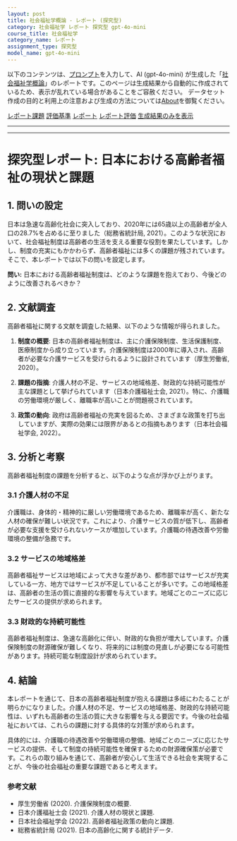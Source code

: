 ```yaml
---
layout: post
title: 社会福祉学概論 - レポート (探究型)
category: 社会福祉学 レポート 探究型 gpt-4o-mini
course_title: 社会福祉学
category_name: レポート
assignment_type: 探究型
model_name: gpt-4o-mini
---
```


以下のコンテンツは、[プロンプト](https://github.com/takedatoshiyuki/synthetic_assignments/tree/main/generated/社会福祉学/gpt-4o-mini/prompt_レポート-探究型.md)を入力して、AI (gpt-4o-mini) が生成した「[社会福祉学概論](/contents/社会福祉学/)」のレポートです。このページは生成結果から自動的に作成されているため、表示が乱れている場合があることをご容赦ください。
データセット作成の目的と利用上の注意および生成の方法については[About](/About)を御覧ください。

[レポート課題](../レポート課題-探究型)
[評価基準](../評価基準-探究型)
[レポート](../レポート-探究型)
[レポート評価](../レポート評価-探究型)
[生成結果のみを表示](https://github.com/takedatoshiyuki/synthetic_assignments/tree/main/generated/社会福祉学/gpt-4o-mini/レポート-探究型.md)
  

***
***
  
# 探究型レポート: 日本における高齢者福祉の現状と課題

## 1. 問いの設定

日本は急速な高齢化社会に突入しており、2020年には65歳以上の高齢者が全人口の28.7%を占めるに至りました（総務省統計局, 2021）。このような状況において、社会福祉制度は高齢者の生活を支える重要な役割を果たしています。しかし、制度の充実にもかかわらず、高齢者福祉には多くの課題が残されています。そこで、本レポートでは以下の問いを設定します。

**問い:** 日本における高齢者福祉制度は、どのような課題を抱えており、今後どのように改善されるべきか？

## 2. 文献調査

高齢者福祉に関する文献を調査した結果、以下のような情報が得られました。

1. **制度の概要**: 日本の高齢者福祉制度は、主に介護保険制度、生活保護制度、医療制度から成り立っています。介護保険制度は2000年に導入され、高齢者が必要な介護サービスを受けられるように設計されています（厚生労働省, 2020）。

2. **課題の指摘**: 介護人材の不足、サービスの地域格差、財政的な持続可能性が主な課題として挙げられています（日本介護福祉士会, 2021）。特に、介護職の労働環境が厳しく、離職率が高いことが問題視されています。

3. **政策の動向**: 政府は高齢者福祉の充実を図るため、さまざまな政策を打ち出していますが、実際の効果には限界があるとの指摘もあります（日本社会福祉学会, 2022）。

## 3. 分析と考察

高齢者福祉制度の課題を分析すると、以下のような点が浮かび上がります。

### 3.1 介護人材の不足

介護職は、身体的・精神的に厳しい労働環境であるため、離職率が高く、新たな人材の確保が難しい状況です。これにより、介護サービスの質が低下し、高齢者が必要な支援を受けられないケースが増加しています。介護職の待遇改善や労働環境の整備が急務です。

### 3.2 サービスの地域格差

高齢者福祉サービスは地域によって大きな差があり、都市部ではサービスが充実している一方、地方ではサービスが不足していることが多いです。この地域格差は、高齢者の生活の質に直接的な影響を与えています。地域ごとのニーズに応じたサービスの提供が求められます。

### 3.3 財政的な持続可能性

高齢者福祉制度は、急速な高齢化に伴い、財政的な負担が増大しています。介護保険制度の財源確保が難しくなり、将来的には制度の見直しが必要になる可能性があります。持続可能な制度設計が求められています。

## 4. 結論

本レポートを通じて、日本の高齢者福祉制度が抱える課題は多岐にわたることが明らかになりました。介護人材の不足、サービスの地域格差、財政的な持続可能性は、いずれも高齢者の生活の質に大きな影響を与える要因です。今後の社会福祉においては、これらの課題に対する具体的な対策が求められます。

具体的には、介護職の待遇改善や労働環境の整備、地域ごとのニーズに応じたサービスの提供、そして制度の持続可能性を確保するための財源確保策が必要です。これらの取り組みを通じて、高齢者が安心して生活できる社会を実現することが、今後の社会福祉の重要な課題であると考えます。

### 参考文献

- 厚生労働省 (2020). 介護保険制度の概要.
- 日本介護福祉士会 (2021). 介護人材の現状と課題.
- 日本社会福祉学会 (2022). 高齢者福祉政策の動向と課題.
- 総務省統計局 (2021). 日本の高齢化に関する統計データ.
